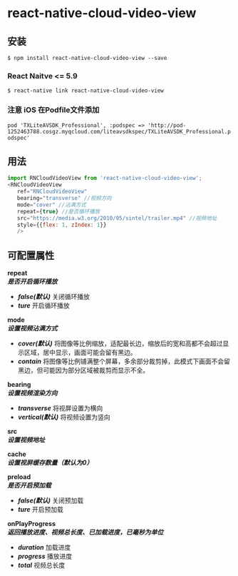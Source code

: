 
# react-native-cloud-video-view

## 安装

`$ npm install react-native-cloud-video-view --save`

### React Naitve <= 5.9
`$ react-native link react-native-cloud-video-view`

### 注意 iOS 在Podfile文件添加
`pod 'TXLiteAVSDK_Professional', :podspec => 'http://pod-1252463788.cosgz.myqcloud.com/liteavsdkspec/TXLiteAVSDK_Professional.podspec'`




## 用法
```javascript
import RNCloudVideoView from 'react-native-cloud-video-view';
<RNCloudVideoView
   ref="RNCloudVideoView"
   bearing="transverse" //视频方向
   mode="cover" //沾满方式
   repeat={true} //是否循环播放
   src="https://media.w3.org/2010/05/sintel/trailer.mp4" //视频地址
   style={{flex: 1, zIndex: 1}}
   />
```

## 可配置属性
**repeat**</br>
***是否开启循环播放***</br>
* ***false(默认)*** 关闭循环播放</br>
* ***ture*** 开启循环播放</br>

**mode**</br>
***设置视频沾满方式***</br>
* ***cover(默认)*** 将图像等比例缩放，适配最长边，缩放后的宽和高都不会超过显示区域，居中显示，画面可能会留有黑边。</br>
* ***contain*** 将图像等比例铺满整个屏幕，多余部分裁剪掉，此模式下画面不会留黑边，但可能因为部分区域被裁剪而显示不全。 </br>

**bearing**</br>
***设置视频渲染方向***</br>
* ***transverse*** 将视屏设置为横向
* ***vertical(默认)*** 将视频设置为竖向

**src**</br>
***设置视频地址***</br>

**cache**</br>
***设置视屏缓存数量（默认为0）***</br>

**preload**</br>
***是否开启预加载***
* ***false(默认)*** 关闭预加载</br>
* ***ture*** 开启预加载</br>

**onPlayProgress**</br>
***返回播放进度、视频总长度、已加载进度，已毫秒为单位***</br>
* ***duration*** 加载进度
* ***progress*** 播放进度
* ***total*** 视频总长度
